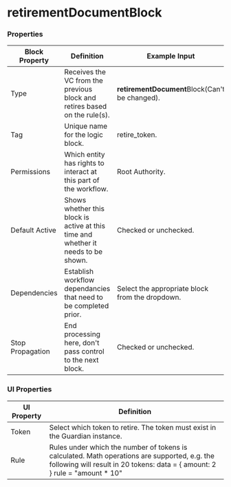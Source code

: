 # retirementDocumentBlock

### Properties

| Block Property   | Definition                                                                        | Example Input                                   |
| ---------------- | --------------------------------------------------------------------------------- | ----------------------------------------------- |
| Type             | Receives the VC from the previous block and retires based on the rule(s).         | **retirementDocument**Block(Can't be changed).  |
| Tag              | Unique name for the logic block.                                                  | retire\_token.                                  |
| Permissions      | Which entity has rights to interact at this part of the workflow.                 | Root Authority.                                 |
| Default Active   | Shows whether this block is active at this time and whether it needs to be shown. | Checked or unchecked.                           |
| Dependencies     | Establish workflow dependancies that need to be completed prior.                  | Select the appropriate block from the dropdown. |
| Stop Propagation | End processing here, don't pass control to the next block.                        | Checked or unchecked.                           |

### UI Properties

| UI Property | Definition                                                                                                                                                                   |
| ----------- | ---------------------------------------------------------------------------------------------------------------------------------------------------------------------------- |
| Token       | Select which token to retire. The token must exist in the Guardian instance.                                                                                                 |
| Rule        | Rules under which the number of tokens is calculated. Math operations are supported, e.g. the following will result in 20 tokens: data = { amount: 2 } rule = "amount \* 10" |
